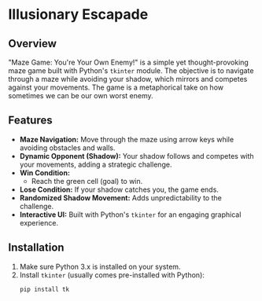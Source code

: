 # Illusionary Escapade

## Overview
"Maze Game: You're Your Own Enemy!" is a simple yet thought-provoking maze game built with Python's `tkinter` module. The objective is to navigate through a maze while avoiding your shadow, which mirrors and competes against your movements. The game is a metaphorical take on how sometimes we can be our own worst enemy.

## Features
- **Maze Navigation:** Move through the maze using arrow keys while avoiding obstacles and walls.
- **Dynamic Opponent (Shadow):** Your shadow follows and competes with your movements, adding a strategic challenge.
- **Win Condition:** 
  - Reach the green cell (goal) to win.
- **Lose Condition:** If your shadow catches you, the game ends.
- **Randomized Shadow Movement:** Adds unpredictability to the challenge.
- **Interactive UI:** Built with Python's `tkinter` for an engaging graphical experience.

## Installation
1. Make sure Python 3.x is installed on your system.
2. Install `tkinter` (usually comes pre-installed with Python):
   ```bash
   pip install tk
